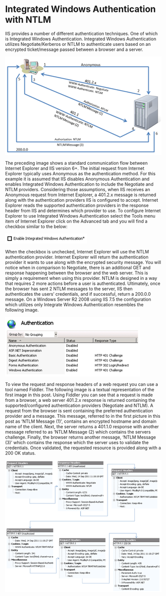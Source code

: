 # Integrated Windows Authentication with NTLM

IIS provides a number of different authentication techniques.  One of which is Integrated Windows Authentication.  Integrated Windows Authentication utilizes Negotiate/Kerberos or NTLM to authenticate users based on an encrypted ticket/message passed between a browser and a server.

![Integrated Windows Authentication with NTLM][FIGURE1]

The preceding image shows a standard communication flow between Internet Explorer and IIS version 6+. The initial request from Internet Explorer typically uses Anonymous as the authentication method.  For this example it is assumed that IIS disables Anonymous Authentication and enables Integrated Windows Authentication to include the Negotiate and NTLM providers.  Considering those assumptions, when IIS receives an Anonymous request from Internet Explorer, a 401.2.x message is returned along with the authentication providers IIS is configured to accept.
Internet Explorer reads the supported authentication providers in the response header from IIS and determines which provider to use.  To configure Internet Explorer to use Integrated Windows Authentication select the Tools menu item of Internet Explorer click on the Advanced tab and you will find a checkbox similar to the below:

![Integrated Windows Authentication with NTLM Enable][FIGURE2]

When the checkbox is unchecked, Internet Explorer will use the NTLM authentication provider.  Internet Explorer will return the authentication provider it wants to use along with the encrypted security message.  You will notice when in comparison to Negotiate, there is an additional GET and response happening between the browser and the web server.  This is simply a requirement when using this provider.  NTLM is designed in a way that requires 2 more actions before a user is authenticated.  Ultimately, once the browser has sent 2 NTLM messages to the server, IIS then authenticates the users’ credentials, and if successful, return a 200.0.0 message.
On a Windows Server R2 2008 using IIS 7.5 the configuration which utilizes only Integrate Windows Authentication resembles the following image.

![Integrated Windows Authentication with NTLM in IIS][FIGURE3]

To view the request and response headers of a web request you can use a tool named Fiddler.  The following image is a textual representation of the first image in this post.  Using Fiddler you can see that a request is made from a browser, a web server 401.2.x response is returned containing the supported/configured authentication providers (Negotiate and NTLM).  A request from the browser is sent containing the preferred authentication provider and a message.  This message, referred to in the first picture in this post as ‘NTLM Message (1)’, contains an encrypted hostname and domain name of the client.  Next, the server returns a 401.1.0 response with another message referred to as ‘NTLM Message (2) which contains the servers challenge.  Finally, the browser returns another message, ‘NTLM Message (3)’ which contains the response which the server uses to validate the credentials.  Once validated, the requested resource is provided along with a 200 OK status.

![Integrated Windows Authentication with NTLM Request and Response headers][FIGURE4]

[FIGURE1]: ../images/2011/msdn-0006.png "Figure 1, Integrated Windows Authentication with NTLM"
[FIGURE2]: ../images/2011/msdn-0007.png "Figure 2, Integrated Windows Authentication with NTLM Enable"
[FIGURE3]: ../images/2011/msdn-0008.png "Figure 3, Integrated Windows Authentication with NTLM in IIS"
[FIGURE4]: ../images/2011/msdn-0009.png "Figure 4, Integrated Windows Authentication with NTLM Request and Response headers"
